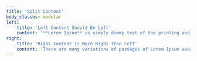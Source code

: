 ```yaml
---
title: 'Split Content'
body_classes: modular
left:
    title: 'Left Content Should Be Left'
    content: '**Lorem Ipsum** is simply dummy text of the printing and typesetting industry. Lorem Ipsum has been the industry''s standard dummy text ever since the 1500s, when an unknown printer took a galley of type and scrambled it to make a type specimen book. It has survived not only five centuries, but also the leap into electronic typesetting, remaining essentially unchanged. It was popularised in the 1960s with the release of Letraset sheets containing Lorem Ipsum passages, and more recently with desktop publishing software like Aldus PageMaker including versions of Lorem Ipsum.'
right:
    title: 'Right Content is More Right Than Left'
    content: 'There are many variations of passages of Lorem Ipsum available, but the majority have suffered alteration in some form, by injected humour, or randomised words which don''t look even slightly believable. If you are going to use a passage of Lorem Ipsum, you need to be sure there isn''t anything embarrassing hidden in the middle of text. All the Lorem Ipsum generators on the Internet tend to repeat predefined chunks as necessary, making this the first true generator on the Internet. It uses a dictionary of over 200 Latin words, combined with a handful of model sentence structures, to generate Lorem Ipsum which looks reasonable. The generated Lorem Ipsum is therefore always free from repetition, injected humour, or non-characteristic words etc.'
---
```


